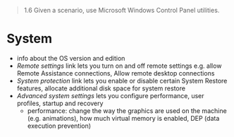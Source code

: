 > 1.6 Given a scenario, use Microsoft Windows Control Panel utilities.

# System

- info about the OS version and edition
- *Remote settings* link lets you turn on and off remote settings e.g. allow Remote Assistance connections, Allow remote desktop connections
- *System protection* link lets you enable or disable certain System Restore features, allocate additional disk space for system restore
- *Advanced system settings* lets you configure performance, user profiles, startup and recovery
	- performance: change the way the graphics are used on the machine (e.g. animations), how much virtual memory is enabled, DEP (data execution prevention)